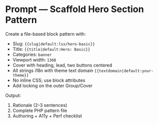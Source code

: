 # Prompt — Scaffold Hero Section Pattern

Create a file-based block pattern with:
- Slug: `{{slug|default:lsx/hero-basic}}`
- Title: `{{title|default:Hero: Basic}}`
- Categories: `banner`
- Viewport width: `1368`
- Cover with heading, lead, two buttons centered
- All strings i18n with theme text domain `{{textdomain|default:your-theme}}`
- No inline CSS; use block attributes
- Add locking on the outer Group/Cover

Output:
1) Rationale (2–3 sentences)
2) Complete PHP pattern file
3) Authoring + A11y + Perf checklist
